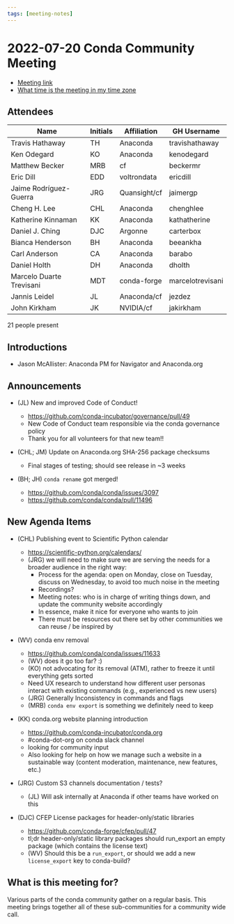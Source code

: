 ```yaml
---
tags: [meeting-notes]
---
```

# 2022-07-20 Conda Community Meeting

* [Meeting link](https://zoom.us/j/9138593505?pwd=SWh3dE1IK05LV01Qa0FJZ1ZpMzJLZz09)
* [What time is the meeting in my time zone](https://arewemeetingyet.com/UTC/2022-07-20/17:00/b/Conda%20community%20meeting)

## Attendees

| Name                     | Initials | Affiliation   | GH Username        |
| -------------------------| -------- | ------------- | ------------------ |
| Travis Hathaway          | TH       | Anaconda      | travishathaway     |
| Ken Odegard              | KO       | Anaconda      | kenodegard         |
| Matthew Becker           | MRB      | cf            | beckermr           |
| Eric Dill                | EDD      | voltrondata   | ericdill           |
| Jaime Rodríguez-Guerra   | JRG      | Quansight/cf  | jaimergp           |
| Cheng H. Lee             | CHL      | Anaconda      | chenghlee          |
| Katherine Kinnaman       | KK       | Anaconda      | kathatherine       |
| Daniel J. Ching          | DJC      | Argonne       | carterbox          |
| Bianca Henderson         | BH       | Anaconda      | beeankha           |
| Carl Anderson            | CA       | Anaconda      | barabo             |
| Daniel Holth             | DH       | Anaconda      | dholth             |
| Marcelo Duarte Trevisani | MDT      | conda-forge   | marcelotrevisani   |
| Jannis Leidel            | JL       | Anaconda/cf   | jezdez             |
| John Kirkham             | JK       | NVIDIA/cf     | jakirkham          |

21 people present


## Introductions

- Jason McAllister: Anaconda PM for Navigator and Anaconda.org


## Announcements

- (JL) New and improved Code of Conduct!
    - https://github.com/conda-incubator/governance/pull/49
    - New Code of Conduct team responsible via the conda governance policy
    - Thank you for all volunteers for that new team!!

- (CHL; JM) Update on Anaconda.org SHA-256 package checksums
    - Final stages of testing; should see release in ~3 weeks

- (BH; JH) `conda rename` got merged!
    - https://github.com/conda/conda/issues/3097
    - https://github.com/conda/conda/pull/11496


## New Agenda Items

- (CHL) Publishing event to Scientific Python calendar
    - https://scientific-python.org/calendars/
    - (JRG) we will need to make sure we are serving the needs for a broader audience in the right way:
        - Process for the agenda: open on Monday, close on Tuesday, discuss on Wednesday, to avoid too much noise in the meeting
        - Recordings?
        - Meeting notes: who is in charge of writing things down, and update the community website accordingly
        - In essence, make it nice for everyone who wants to join
        - There must be resources out there set by other communities we can reuse / be inspired by

- (WV) conda env removal
    - https://github.com/conda/conda/issues/11633
    - (WV) does it go too far? :)
    - (KO) not advocating for its removal (ATM), rather to freeze it until everything gets sorted
    - Need UX research to understand how different user personas interact with existing commands (e.g., experienced vs new users)
    - (JRG) Generally Inconsistency in commands and flags
    - (MRB) `conda env export` is something we definitely need to keep

- (KK) conda.org website planning introduction
    - https://github.com/conda-incubator/conda.org
    - #conda-dot-org on conda slack channel
    - looking for community input
    - Also looking for help on how we manage such a website in a sustainable way (content moderation, maintenance, new features, etc.)

- (JRG) Custom S3 channels documentation / tests?
    - (JL) Will ask internally at Anaconda if other teams have worked on this

- (DJC) CFEP License packages for header-only/static libraries
    - https://github.com/conda-forge/cfep/pull/47
    - tl;dr header-only/static library packages should run_export an empty package (which contains the license text)
    - (WV) Should this be a `run_export`, or should we add a new `license_export` key to conda-build?


## What is this meeting for?

Various parts of the conda community gather on a regular basis.  This meeting brings together all of these sub-communities for a community wide call.